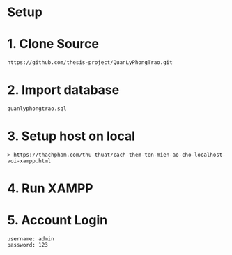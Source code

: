 # Setup
# 1. Clone Source
    https://github.com/thesis-project/QuanLyPhongTrao.git
# 2. Import database
    quanlyphongtrao.sql
# 3. Setup host on local 
    > https://thachpham.com/thu-thuat/cach-them-ten-mien-ao-cho-localhost-voi-xampp.html
    
# 4. Run XAMPP

# 5. Account Login
    username: admin
    password: 123